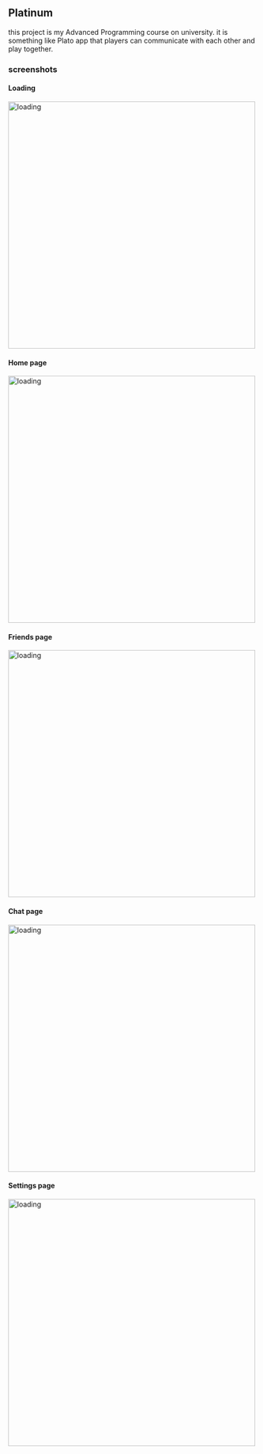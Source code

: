 ## Platinum

this project is my Advanced Programming course on university.
it is something like Plato app that players can communicate with each other and play together.

### screenshots

#### Loading
<img src="https://uupload.ir/files/yxpm_loading.jpg" width=500 alt="loading">

#### Home page
<img src="https://uupload.ir/files/h3q8_home.jpg" width=500 alt="loading">

#### Friends page
<img src="https://uupload.ir/files/e60w_friends.jpg" width=500 alt="loading">

#### Chat page
<img src="https://uupload.ir/files/d67j_chat.jpg" width=500 alt="loading">

#### Settings page
<img src="https://uupload.ir/files/p2si_setting.jpg" width=500 alt="loading">
